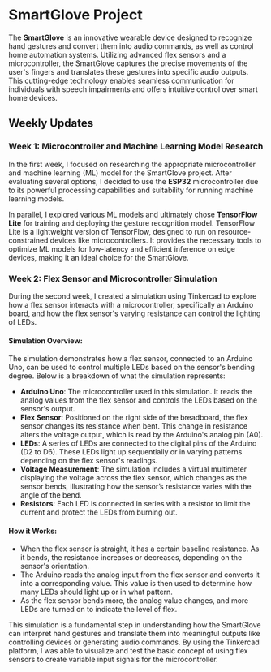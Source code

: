 # SmartGlove Project

The **SmartGlove** is an innovative wearable device designed to recognize hand gestures and convert them into audio commands, as well as control home automation systems. Utilizing advanced flex sensors and a microcontroller, the SmartGlove captures the precise movements of the user's fingers and translates these gestures into specific audio outputs. This cutting-edge technology enables seamless communication for individuals with speech impairments and offers intuitive control over smart home devices.

## Weekly Updates

### Week 1: Microcontroller and Machine Learning Model Research
In the first week, I focused on researching the appropriate microcontroller and machine learning (ML) model for the SmartGlove project. After evaluating several options, I decided to use the **ESP32** microcontroller due to its powerful processing capabilities and suitability for running machine learning models.

In parallel, I explored various ML models and ultimately chose **TensorFlow Lite** for training and deploying the gesture recognition model. TensorFlow Lite is a lightweight version of TensorFlow, designed to run on resource-constrained devices like microcontrollers. It provides the necessary tools to optimize ML models for low-latency and efficient inference on edge devices, making it an ideal choice for the SmartGlove.

### Week 2: Flex Sensor and Microcontroller Simulation

During the second week, I created a simulation using Tinkercad to explore how a flex sensor interacts with a microcontroller, specifically an Arduino board, and how the flex sensor's varying resistance can control the lighting of LEDs.

#### Simulation Overview:
The simulation demonstrates how a flex sensor, connected to an Arduino Uno, can be used to control multiple LEDs based on the sensor's bending degree. Below is a breakdown of what the simulation represents:

- **Arduino Uno**: The microcontroller used in this simulation. It reads the analog values from the flex sensor and controls the LEDs based on the sensor's output.
- **Flex Sensor**: Positioned on the right side of the breadboard, the flex sensor changes its resistance when bent. This change in resistance alters the voltage output, which is read by the Arduino's analog pin (A0).
- **LEDs**: A series of LEDs are connected to the digital pins of the Arduino (D2 to D6). These LEDs light up sequentially or in varying patterns depending on the flex sensor's readings.
- **Voltage Measurement**: The simulation includes a virtual multimeter displaying the voltage across the flex sensor, which changes as the sensor bends, illustrating how the sensor’s resistance varies with the angle of the bend.
- **Resistors**: Each LED is connected in series with a resistor to limit the current and protect the LEDs from burning out.

#### How it Works:
- When the flex sensor is straight, it has a certain baseline resistance. As it bends, the resistance increases or decreases, depending on the sensor's orientation.
- The Arduino reads the analog input from the flex sensor and converts it into a corresponding value. This value is then used to determine how many LEDs should light up or in what pattern.
- As the flex sensor bends more, the analog value changes, and more LEDs are turned on to indicate the level of flex.

This simulation is a fundamental step in understanding how the SmartGlove can interpret hand gestures and translate them into meaningful outputs like controlling devices or generating audio commands. By using the Tinkercad platform, I was able to visualize and test the basic concept of using flex sensors to create variable input signals for the microcontroller.
